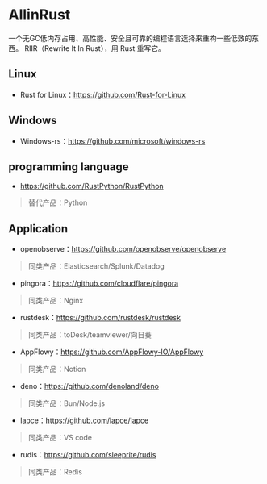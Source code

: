 # AllinRust
一个无GC低内存占用、高性能、安全且可靠的编程语言选择来重构一些低效的东西。
RIIR（Rewrite It In Rust），用 Rust 重写它。

## Linux

- Rust for Linux：https://github.com/Rust-for-Linux

## Windows

- Windows-rs：https://github.com/microsoft/windows-rs

## programming language

- https://github.com/RustPython/RustPython
> 替代产品：Python

## Application

- openobserve：https://github.com/openobserve/openobserve
> 同类产品：Elasticsearch/Splunk/Datadog
- pingora：https://github.com/cloudflare/pingora
> 同类产品：Nginx
- rustdesk：https://github.com/rustdesk/rustdesk
> 同类产品：toDesk/teamviewer/向日葵
- AppFlowy：https://github.com/AppFlowy-IO/AppFlowy
> 同类产品：Notion
- deno：https://github.com/denoland/deno
> 同类产品：Bun/Node.js
- lapce：https://github.com/lapce/lapce
> 同类产品：VS code
- rudis：https://github.com/sleeprite/rudis
> 同类产品：Redis
